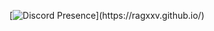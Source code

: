 [![Discord Presence](https://lanyard.cnrad.dev/api/543878863491432611?showDisplayName=true&idleMessage=Yeah,%20I'm%20not%20doing%20anything%20right%20now.)](https://ragxxv.github.io/)
